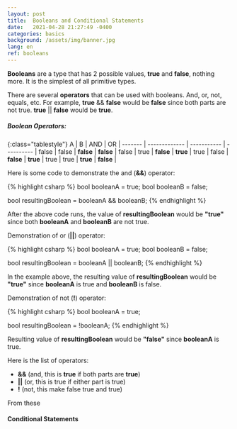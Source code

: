 ```yaml
---
layout: post
title:  Booleans and Conditional Statements
date:   2021-04-28 21:27:49 -0400
categories: basics
background: /assets/img/banner.jpg
lang: en
ref: booleans
---
```


**Booleans** are a type that has 2 possible values, **true** and **false**, nothing more.  It is the simplest of all primitive types.

There are several **operators** that can be used with booleans.  And, or, not, equals, etc.  For example, **true** && **false** would be **false** since both parts are not true.  **true** \|\|  **false** would be **true**.

##### Boolean Operators:

{:class="tablestyle"}
A       |       B       | AND           |   OR       |
------- | ------------- | -----------   | ---------- |
false   |   false       |   **false**   |  **false** |
false   |   true        |   **false**   |  **true**  |
true    |   false       |   **false**   |  **true**  |
true    |   true        |   **true**    |  **false** |


Here is some code to demonstrate the and (**&&**) operator: 

{% highlight csharp %}
bool booleanA = true;
bool booleanB = false;

bool resultingBoolean = booleanA && booleanB;
{% endhighlight %}

After the above code runs, the value of **resultingBoolean** would be **"true"** since both **booleanA** and **booleanB** are not true.

Demonstration of or (**\|\|**) operator:

{% highlight csharp %}
bool booleanA = true;
bool booleanB = false;

bool resultingBoolean = booleanA || booleanB;
{% endhighlight %}

In the example above, the resulting value of **resultingBoolean** would be **"true"** since **booleanA** is true and **booleanB** is false.

Demonstration of not (**!**) operator:

{% highlight csharp %}
bool booleanA = true;

bool resultingBoolean = !booleanA;
{% endhighlight %}

Resulting value of **resultingBoolean** would be **"false"** since **booleanA** is true.

Here is the list of operators:

* **&&** (and, this is **true** if both parts are **true**)
* **\|\|** (or, this is true if either part is true)
* **!** (not, this make false true and true)

From these

#### Conditional Statements

